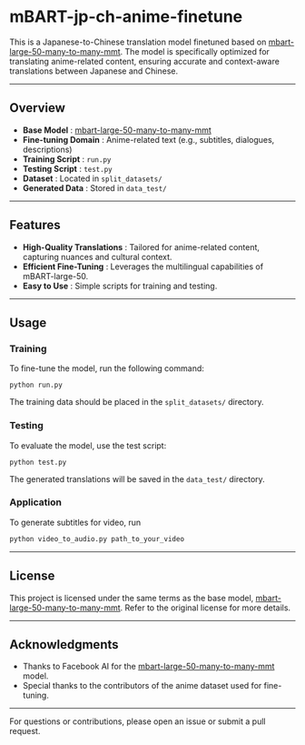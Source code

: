 # mBART-jp-ch-anime-finetune

This is a Japanese-to-Chinese translation model finetuned based on [mbart-large-50-many-to-many-mmt](https://huggingface.co/facebook/mbart-large-50-many-to-many-mmt). The model is specifically optimized for translating anime-related content, ensuring accurate and context-aware translations between Japanese and Chinese.

---

## Overview

* **Base Model** : [mbart-large-50-many-to-many-mmt](https://huggingface.co/facebook/mbart-large-50-many-to-many-mmt)
* **Fine-tuning Domain** : Anime-related text (e.g., subtitles, dialogues, descriptions)
* **Training Script** : `run.py`
* **Testing Script** : `test.py`
* **Dataset** : Located in `split_datasets/`
* **Generated Data** : Stored in `data_test/`

---

## Features

* **High-Quality Translations** : Tailored for anime-related content, capturing nuances and cultural context.
* **Efficient Fine-Tuning** : Leverages the multilingual capabilities of mBART-large-50.
* **Easy to Use** : Simple scripts for training and testing.

---

## Usage

### Training

To fine-tune the model, run the following command:

```
python run.py
```

The training data should be placed in the `split_datasets/` directory.

### Testing

To evaluate the model, use the test script:

```
python test.py
```

The generated translations will be saved in the `data_test/` directory.

### Application

To generate subtitles for video, run

```bash
python video_to_audio.py path_to_your_video
```

---

## License

This project is licensed under the same terms as the base model, [mbart-large-50-many-to-many-mmt](https://huggingface.co/facebook/mbart-large-50-many-to-many-mmt). Refer to the original license for more details.

---

## Acknowledgments

* Thanks to Facebook AI for the [mbart-large-50-many-to-many-mmt](https://huggingface.co/facebook/mbart-large-50-many-to-many-mmt) model.
* Special thanks to the contributors of the anime dataset used for fine-tuning.

---

For questions or contributions, please open an issue or submit a pull request.
